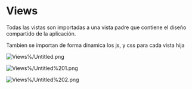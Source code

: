 # Views

Todas las vistas son importadas a una vista padre que contiene el diseño compartido de la aplicación. 

Tambien se importan de forma dinamica los js, y css para cada vista hija

![Views%/Untitled.png](Views%/Untitled.png)

![Views%/Untitled%201.png](Views%/Untitled%201.png)

![Views%/Untitled%202.png](Views%/Untitled%202.png)